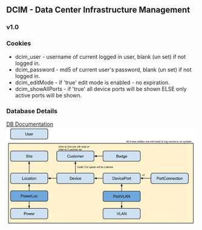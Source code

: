 ## DCIM - Data Center Infrastructure Management

### v1.0

### Cookies
- dcim_user - username of current logged in user, blank (un set) if not logged in.
- dcim_password - md5 of current user's password, blank (un set) if not logged in.
- dcim_editMode - if 'true' edit mode is enabled - no expiration.
- dcim_showAllPorts - if 'true' all device ports will be shown ELSE only active ports will be shown.

### Database Details
[DB Documentation](documentation/dcim_db_visual.jpg)
![DCIM DC Visual Diagram](/documentation/dcim_db_visual.jpg)
